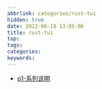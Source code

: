```yaml
---
abbrlink: categories/rust-tui
hidden: true
date: 2022-06-19 13:05:06
title: rust-tui 
top:
tags:
categories:
keywords:
---
```

- [p1-系列说明](/posts/rust-tui/p1)